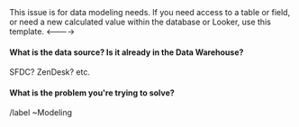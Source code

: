 <!--->
This issue is for data modeling needs. If you need access to a table or field, or need a new calculated value within the database or Looker, use this template. 
<---->
#### What is the data source? Is it already in the Data Warehouse?

SFDC? ZenDesk? etc.

#### What is the problem you're trying to solve?


/label ~Modeling
